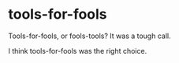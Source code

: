 tools-for-fools
===============
Tools-for-fools, or fools-tools?  It was a tough call.

I think tools-for-fools was the right choice.
